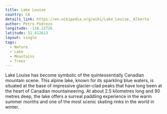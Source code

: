 ```yaml
---
title: Lake Louise
country: CA
details_link: https://en.wikipedia.org/wiki/Lake_Louise,_Alberta
author: Petro Podrezo
longitude: -116.22726
latitude: 51.412613
layout: single
tags:
  - Nature
  - Lake
  - Mountains
  - Trees
---
```

Lake Louise has become symbolic of the quintessentially Canadian mountain scene. This alpine lake, known for its sparkling blue waters, is situated at the base of impressive glacier-clad peaks that have long been at the heart of Canadian mountaineering. At about 2.5 kilometres long and 90 metres deep, the lake offers a surreal paddling experience in the warm summer months and one of the most scenic skating rinks in the world in winter.
